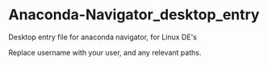 # Anaconda-Navigator_desktop_entry
Desktop entry file for anaconda navigator, for Linux DE's

Replace username with your user, and any relevant paths.
